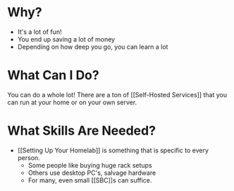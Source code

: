 # Why?

* It's a lot of fun!
* You end up saving a lot of money
* Depending on how deep you go, you can learn a lot

# What Can I Do?

You can do a whole lot! There are a ton of [[Self-Hosted Services]] that you can run at your home or on your own server.

# What Skills Are Needed?

* [[Setting Up Your Homelab]] is something that is specific to every person.
	* Some people like buying huge rack setups
	* Others use desktop PC's, salvage hardware
	* For many, even small [[SBC]]s can suffice.
